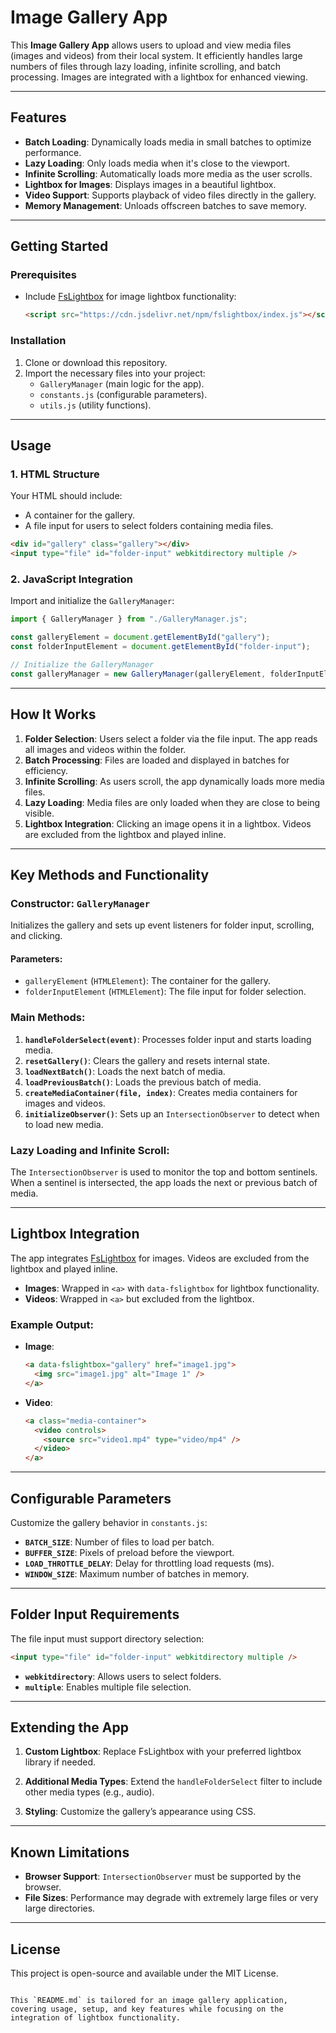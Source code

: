 # Image Gallery App

This **Image Gallery App** allows users to upload and view media files (images and videos) from their local system. It efficiently handles large numbers of files through lazy loading, infinite scrolling, and batch processing. Images are integrated with a lightbox for enhanced viewing.

---

## Features

- **Batch Loading**: Dynamically loads media in small batches to optimize performance.
- **Lazy Loading**: Only loads media when it's close to the viewport.
- **Infinite Scrolling**: Automatically loads more media as the user scrolls.
- **Lightbox for Images**: Displays images in a beautiful lightbox.
- **Video Support**: Supports playback of video files directly in the gallery.
- **Memory Management**: Unloads offscreen batches to save memory.

---

## Getting Started

### Prerequisites

- Include [FsLightbox](https://fslightbox.com/) for image lightbox functionality:
  ```html
  <script src="https://cdn.jsdelivr.net/npm/fslightbox/index.js"></script>
  ```

### Installation

1. Clone or download this repository.
2. Import the necessary files into your project:
   - `GalleryManager` (main logic for the app).
   - `constants.js` (configurable parameters).
   - `utils.js` (utility functions).

---

## Usage

### 1. HTML Structure

Your HTML should include:

- A container for the gallery.
- A file input for users to select folders containing media files.

```html
<div id="gallery" class="gallery"></div>
<input type="file" id="folder-input" webkitdirectory multiple />
```

### 2. JavaScript Integration

Import and initialize the `GalleryManager`:

```javascript
import { GalleryManager } from "./GalleryManager.js";

const galleryElement = document.getElementById("gallery");
const folderInputElement = document.getElementById("folder-input");

// Initialize the GalleryManager
const galleryManager = new GalleryManager(galleryElement, folderInputElement);
```

---

## How It Works

1. **Folder Selection**: Users select a folder via the file input. The app reads all images and videos within the folder.
2. **Batch Processing**: Files are loaded and displayed in batches for efficiency.
3. **Infinite Scrolling**: As users scroll, the app dynamically loads more media files.
4. **Lazy Loading**: Media files are only loaded when they are close to being visible.
5. **Lightbox Integration**: Clicking an image opens it in a lightbox. Videos are excluded from the lightbox and played inline.

---

## Key Methods and Functionality

### Constructor: `GalleryManager`

Initializes the gallery and sets up event listeners for folder input, scrolling, and clicking.

#### Parameters:

- `galleryElement` (`HTMLElement`): The container for the gallery.
- `folderInputElement` (`HTMLElement`): The file input for folder selection.

### Main Methods:

1. **`handleFolderSelect(event)`**: Processes folder input and starts loading media.
2. **`resetGallery()`**: Clears the gallery and resets internal state.
3. **`loadNextBatch()`**: Loads the next batch of media.
4. **`loadPreviousBatch()`**: Loads the previous batch of media.
5. **`createMediaContainer(file, index)`**: Creates media containers for images and videos.
6. **`initializeObserver()`**: Sets up an `IntersectionObserver` to detect when to load new media.

### Lazy Loading and Infinite Scroll:

The `IntersectionObserver` is used to monitor the top and bottom sentinels. When a sentinel is intersected, the app loads the next or previous batch of media.

---

## Lightbox Integration

The app integrates [FsLightbox](https://fslightbox.com/) for images. Videos are excluded from the lightbox and played inline.

- **Images**: Wrapped in `<a>` with `data-fslightbox` for lightbox functionality.
- **Videos**: Wrapped in `<a>` but excluded from the lightbox.

### Example Output:

- **Image**:

  ```html
  <a data-fslightbox="gallery" href="image1.jpg">
    <img src="image1.jpg" alt="Image 1" />
  </a>
  ```

- **Video**:
  ```html
  <a class="media-container">
    <video controls>
      <source src="video1.mp4" type="video/mp4" />
    </video>
  </a>
  ```

---

## Configurable Parameters

Customize the gallery behavior in `constants.js`:

- **`BATCH_SIZE`**: Number of files to load per batch.
- **`BUFFER_SIZE`**: Pixels of preload before the viewport.
- **`LOAD_THROTTLE_DELAY`**: Delay for throttling load requests (ms).
- **`WINDOW_SIZE`**: Maximum number of batches in memory.

---

## Folder Input Requirements

The file input must support directory selection:

```html
<input type="file" id="folder-input" webkitdirectory multiple />
```

- **`webkitdirectory`**: Allows users to select folders.
- **`multiple`**: Enables multiple file selection.

---

## Extending the App

1. **Custom Lightbox**:
   Replace FsLightbox with your preferred lightbox library if needed.

2. **Additional Media Types**:
   Extend the `handleFolderSelect` filter to include other media types (e.g., audio).

3. **Styling**:
   Customize the gallery’s appearance using CSS.

---

## Known Limitations

- **Browser Support**: `IntersectionObserver` must be supported by the browser.
- **File Sizes**: Performance may degrade with extremely large files or very large directories.

---

## License

This project is open-source and available under the MIT License.

```

This `README.md` is tailored for an image gallery application, covering usage, setup, and key features while focusing on the integration of lightbox functionality.
```
